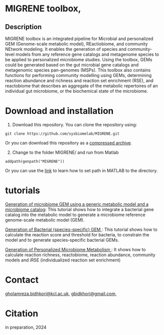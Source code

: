 # MIGRENE toolbox,
## Description 
MIGRENE toolbox is an integrated pipeline for Microbial and personalized GEM (Genome-scale metabolic model), REactiobiome, and community NEtwork modeling. It enables the generation of species and community-level models from any reference gene catalogs and metagenome species to be applied to personalized microbiome studies. Using the toolbox, GEMs could be generated based on the gut microbial gene catalogs and metagenomic species pan-genomes (MSPs). This toolbox also contains functions for performing community modelling using GEMs, determining reaction abundance and richness and reaction set enrichment (RSE), and reactobiome that describes an aggregate of the metabolic repertoires of an individual gut microbiome, or the biochemical state of the microbiome.

# Download and installation
1. Download this repository. You can clone the repository using:
```
git clone https://github.com/sysbiomelab/MIGRENE.git
```
Or you can download this repository as a <a href="https://codeload.github.com/sysbiomelab/MIGRENE/zip/refs/heads/master">compressed archive</a>.

2. Change to the folder MIGRENE/ and run from Matlab
```
addpath(genpath("MIGRENE"))
```
Or you can use the <a href="https://uk.mathworks.com/help/matlab/matlab_env/add-remove-or-reorder-folders-on-the-search-path.html">link</a> to learn how to set path in MATLAB to the directory.
# tutorials
<a href="https://github.com/sysbiomelab/MIGRENE/wiki/generation-of-microbiome-GEM"> Generation of microbiome GEM using a generic metabolic model and a microbiome catalog</a>: This tutorial shows how to integrate a bacterial gene catalog 
into the metabolic model to generate a microbiome reference genome-scale metabolic model (GEM).

<a href="https://github.com/sysbiomelab/MIGRENE/wiki/generation-of-microbiome-GEM"> Generation of Bacterial (species-specific) GEM </a>: This tutorial shows how to calculate the reaction score and threshold for bacteria, to constrain the model and to generate species-specific bacterial GEMs. 

<a href="https://github.com/sysbiomelab/MIGRENE/wiki/generation-of-microbiome-GEM"> Generation of Personalized Microbiome Metabolism </a>: It shows how to calculate reaction richness, reactobiome, reaction abundance, community models and iRSE (individualized reaction set enrichment)

# Contact
gholamreza.bidhkori@kcl.ac.uk,
gbidkhori@gmail.com,
# Citation
in preparation, 2024

